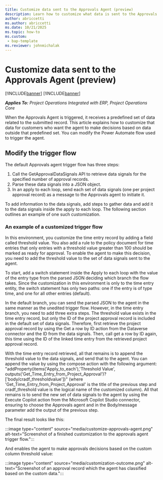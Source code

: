 ```yaml
---
title: Customize data sent to the Approvals Agent (preview)
description: Learn how to customize what data is sent to the Approvals agent. 
author: abriccetti
ms.author: abriccetti
ms.date: 10/21/2025
ms.topic: how-to
ms.custom: 
 - bap-template
ms.reviewer: johnmichalak
---
```


# Customize data sent to the Approvals Agent (preview)

[!INCLUDE[banner](../includes/banner.md)]
[!INCLUDE[banner](../includes/preview-note.md)]

_**Applies To:** Project Operations Integrated with ERP, Project Operations Core_

When the Approvals Agent is triggered, it receives a predefined set of data related to the submitted record. This article explains how to customize that data for customers who want the agent to make decisions based on data outside that predefined set. You can modify the Power Automate flow used to trigger the agent.

## Modify the trigger flow

The default Approvals agent trigger flow has three steps:

1. Call the GetApprovalDataSignals API to retrieve data signals for the specified number of approval records.
1. Parse these data signals into a JSON object.
1. In an apply to each loop, send each set of data signals (one per project approval record) as a message to the Approvals agent to initiate it.

To add information to the data signals, add steps to gather data and add it to the data signals inside the apply to each loop. The following section outlines an example of one such customization.

### An example of a customized trigger flow

In this environment, you customize the time entry record by adding a field called threshold value. You also add a rule to the policy document for time entries that only entries with a threshold value greater than 100 should be marked as ready for approval. To enable the agent to make this decision, you need to add the threshold value to the set of data signals sent to the agent.

To start, add a switch statement inside the Apply to each loop with the value of the entry type from the parsed JSON deciding which branch the flow takes. Since the customization in this environment is only to the time entry entity, the switch statement has only two paths: one if the entry is of type time, and one for all other entries (default). 

In the default branch, you can send the parsed JSON to the agent in the same manner as the unedited trigger flow. However, in the time entry branch, you need to add three extra steps. The threshold value exists in the time entry record, but only the ID of the project approval record is included in the default set of data signals. Therefore, first retrieve the project approval record by using the Get a row by ID action from the Dataverse connector and the ID from the data signals. Then, call get a row by ID again, this time using the ID of the linked time entry from the retrieved project approval record.

With the time entry record retrieved, all that remains is to append the threshold value to the data signals, and send that to the agent. You can append the value by using the compose action with the following argument: "addProperty(items('Apply_to_each'),'Threshold Value', outputs('Get_Time_Entry_from_Project_Approval')?['body/cradf_thresholdvalue'])" (where 'Get_Time_Entry_from_Project_Approval' is the title of the previous step and cradf_threshold value is the logical name of the customized column). All that remains is to send the new set of data signals to the agent by using the Execute Copilot action from the Microsoft Copilot Studio connector, ensuring to choose the Approvals agent and in the Body/message parameter add the output of the previous step.

The final result looks like this:

:::image type="content" source="media/customize-approvals-agent.png" alt-text="Screenshot of a finished customization to the approvals agent trigger flow.":::

And enables the agent to make approvals decisions based on the custom column threshold value:

:::image type="content" source="media/customization-outcome.png" alt-text="Screenshot of an approval record which the agent has classified based on the custom data.":::
